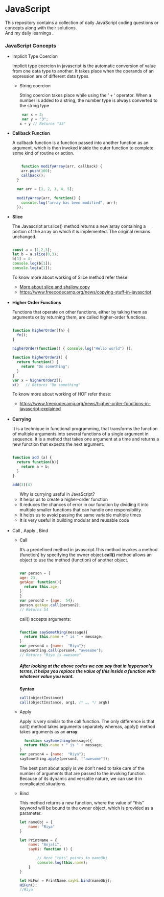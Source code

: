 # JavaScript
This repository contains a collection of daily JavaScript coding questions or concepts along with their solutions.<br>
And my daily learnings .

<h3>JavaScript Concepts</h3>
<ul>

<li>Implicit Type Coercion</li>
<p>Implicit type coercion in javascript is the automatic conversion of value from one data type to another. It takes place when the operands of an expression are of different data types.</p>
<ul>
	<li>String coercion</li>
	<p>String coercion takes place while using the ‘ + ‘ operator. When a number is added to a string, the number type is always converted to the string type</p>

```javascript
 var x = 3;
 var y = "3";
x + y // Returns "33" 
  ```
</ul>


























 
<!--   1 -->
  <li><b>Callback Function</b></li><p>A callback function is a function passed into another function as an argument, which is then invoked inside the outer function to complete some kind of routine or action.</p>

  
```javascript

    function modifyArray(arr, callback) {
    arr.push(100);
    callback();
  }
  
  var arr = [1, 2, 3, 4, 5];
  
  modifyArray(arr, function() {
    console.log("array has been modified", arr);
  });

  ```

<!--   2-->

<li><b>Slice</b></li>
<!-- <p>The slice() method returns a <b>shallow copy</b>(<span style="color:orange;">A shallow copy of an arrays or object is one where they both have the same reference in memory. That means that if you change the shallow copy, it may or may not change the original copy.</span>) of a portion of an array into a new array object selected from start to end (end not included) where start and end represent the index of items in that array. The original array will not be modified.</p> -->
<p>The Javascript arr.slice() method returns a new array containing a portion of the array on which it is implemented. The original remains unchanged.</p>

```javascript

const a = [1,2,3];
let b = a.slice(0,3);
b[1] = 4;
console.log(b[1]);
console.log(a[1]);

```

<p>To know more about working of Slice method refer these: </p>
<ul>
  <li>
    <a href="https://dev.to/smpnjn/javascript-shallow-copy-what-is-a-shallow-copy-1pc5#:~:text=What%20is%20a%20shallow%20copy%20in%20JavaScript%3F,change%20the%20original%20copy%20too.">More about slice and shallow copy</a>
  </li>
  <li>
    <a href="https://www.freecodecamp.org/news/copying-stuff-in-javascript-how-to-differentiate-between-deep-and-shallow-copies-b6d8c1ef09cd/">https://www.freecodecamp.org/news/copying-stuff-in-javascript</a>
  </li>

  
</ul>
<br>





<!-- 3 -->

<li><b>Higher Order Functions</b></li>
<p>Functions that operate on other functions, either by taking them as arguments or by returning them, are called higher-order functions.</p>

```javascript

function higherOrder(fn) {
  fn();
}
   
higherOrder(function() { console.log("Hello world") });  

```

```javascript
function higherOrder2() {
  return function() {
    return "Do something";
  }
}      
var x = higherOrder2();
x()   // Returns "Do something"
```

<p>To know more about working of HOF refer these: </p>
<ul>
  <li>
    <a href="https://www.freecodecamp.org/news/higher-order-functions-in-javascript-explained/">https://www.freecodecamp.org/news/higher-order-functions-in-javascript-explained</a>
  </li>
  
</ul>

<br>

<!-- 4 -->


<li><b>Currying</b></li>
<p>It is a technique in functional programming, that transforms the function of multiple arguments into several functions of a single argument in sequence. It is a method that takes one argument at a time and returns a new function that expects the next argument.</p>

```javascript

function add (a) {
  return function(b){
    return a + b;
  }
}

add(3)(4)
```
<ul>Why is currying useful in JavaScript?
  <li>It helps us to create a higher-order function</li>
  <li>It reduces the chances of error in our function by dividing it into multiple smaller functions that can handle one responsibility.</li>
  <li>It helps us to avoid passing the same variable multiple times</li>
  <li>It is very useful in building modular and reusable code</li>
</ul>
<br>
<li>Call , Apply , Bind</li>
<ul>
  <li>Call</li>
  <p>It’s a predefined method in javascript.This method invokes a method (function) by specifying the owner object.<b>call()</b> method allows an object to use the method (function) of another object.</p>


  ```javascript

var person = {
  age: 23,
  getAge: function(){
    return this.age;
  }
}        
var person2 = {age:  54};
person.getAge.call(person2);      
// Returns 54

```

<p>call() accepts arguments:</p>

```javascript

function saySomething(message){
  return this.name + " is " + message;
}     
var person4 = {name:  "Riya"};     
saySomething.call(person4, "awesome");
// Returns "Riya is awesome"   

```
<h5>After looking at the above codes we can say that in layperson's terms, it helps you replace the value of <b>this</b> inside a function with whatever value you want.</h5>
<p><b>Syntax</b></p>

```javascript
call(objectInstance)
call(objectInstance, arg1, /* …, */ argN)
```

<li>Apply</li>
<p>Apply is very similar to the call function. The only difference is that call() method takes arguments separately whereas, apply() method takes arguments as an <b>array</b>.</p>


```javascript
  function saySomething(message){
  return this.name + " is " + message;
}        
var person4 = {name:  "Riya"};
saySomething.apply(person4, ["awesome"]);
```

<p>The best part about apply is we don’t need to take care of the number of arguments that are passed to the invoking function. Because of its dynamic and versatile nature, we can use it in complicated situations.</p>

<li>Bind</li>
<p>This method returns a new function, where the value of “this” keyword will be bound to the owner object, which is provided as a parameter.</p>

```javascript
let nameObj = {
	name: "Riya"
}

let PrintName = {
	name: "Anjali",
	sayHi: function () {

		// Here "this" points to nameObj
		console.log(this.name);
	}
}

let HiFun = PrintName.sayHi.bind(nameObj);
HiFun();
//Riya
```
</ul>


</ul>
